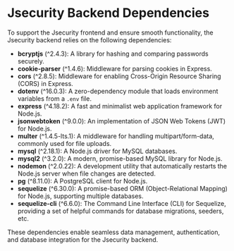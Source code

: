 # Jsecurity Backend Dependencies

To support the Jsecurity frontend and ensure smooth functionality, the Jsecurity backend relies on the following dependencies:

- **bcryptjs** (^2.4.3): A library for hashing and comparing passwords securely.
- **cookie-parser** (^1.4.6): Middleware for parsing cookies in Express.
- **cors** (^2.8.5): Middleware for enabling Cross-Origin Resource Sharing (CORS) in Express.
- **dotenv** (^16.0.3): A zero-dependency module that loads environment variables from a `.env` file.
- **express** (^4.18.2): A fast and minimalist web application framework for Node.js.
- **jsonwebtoken** (^9.0.0): An implementation of JSON Web Tokens (JWT) for Node.js.
- **multer** (^1.4.5-lts.1): A middleware for handling multipart/form-data, commonly used for file uploads.
- **mysql** (^2.18.1): A Node.js driver for MySQL databases.
- **mysql2** (^3.2.0): A modern, promise-based MySQL library for Node.js.
- **nodemon** (^2.0.22): A development utility that automatically restarts the Node.js server when file changes are detected.
- **pg** (^8.11.0): A PostgreSQL client for Node.js.
- **sequelize** (^6.30.0): A promise-based ORM (Object-Relational Mapping) for Node.js, supporting multiple databases.
- **sequelize-cli** (^6.6.0): The Command Line Interface (CLI) for Sequelize, providing a set of helpful commands for database migrations, seeders, etc.

These dependencies enable seamless data management, authentication, and database integration for the Jsecurity backend.

